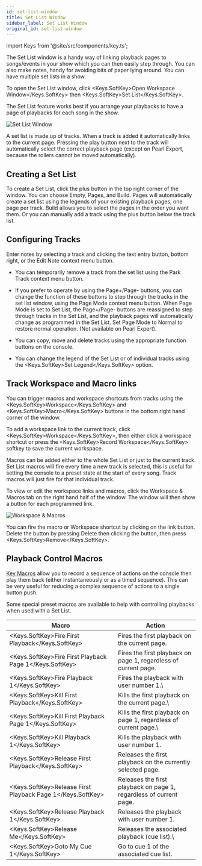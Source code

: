 ```yaml
---
id: set-list-window
title: Set List Window
sidebar_label: Set List Window
original_id: set-list-window
---
```


import Keys from '@site/src/components/key.ts';

The Set List window is a handy way of linking playback pages to
songs/events in your show which you can then easily step through. You
can also make notes, handy for avoiding bits of paper lying around. You
can have multiple set lists in a show.

[](https://youtu.be/VX5acUU-99M?t=20 "Set Lists")

To open the Set List window, click <Keys.SoftKey>Open Workspace Window</Keys.SoftKey> then <Keys.SoftKey>Set
List</Keys.SoftKey>.

The Set List feature works best if you arrange your playbacks to have a
page of playbacks for each song in the show.

![Set List Window](/docs/images/Set-List-Window.png)

A set list is made up of tracks. When a track is added it automatically
links to the current page. Pressing the play button next to the track
will automatically select the correct playback page (except on Pearl
Expert, because the rollers cannot be moved automatically).

Creating a Set List
-------------------

To create a Set List, click the plus button in the top right corner of
the window. You can choose Empty, Pages, and Build. Pages will
automatically create a set list using the legends of your existing
playback pages, one page per track. Build allows you to select the pages
in the order you want them. Or you can manually add a track using the
plus button below the track list.

Configuring Tracks
------------------

Enter notes by selecting a track and clicking the text entry button,
bottom right, or the Edit Note context menu button.

-   You can temporarily remove a track from the set list using the Park
    Track context menu button.

-   If you prefer to operate by using the Page+/Page- buttons, you can
    change the function of these buttons to step through the tracks in
    the set list window, using the Page Mode context menu button. When
    Page Mode is set to Set List, the Page+/Page- buttons are reassigned
    to step through tracks in the Set List, and the playback pages will
    automatically change as programmed in the Set List. Set Page Mode to
    Normal to restore normal operation. (Not available on Pearl Expert).

-   You can copy, move and delete tracks using the appropriate function
    buttons on the console.

-   You can change the legend of the Set List or of individual tracks
    using the <Keys.SoftKey>Set Legend</Keys.SoftKey> option.

Track Workspace and Macro links
-------------------------------

You can trigger macros and workspace shortcuts from tracks using the
<Keys.SoftKey>Workspace</Keys.SoftKey> and <Keys.SoftKey>Macro</Keys.SoftKey> buttons in the bottom right hand corner of
the window.

To add a workspace link to the current track, click <Keys.SoftKey>Workspace</Keys.SoftKey>, then
either click a workspace shortcut or press the <Keys.SoftKey>Record Workspace</Keys.SoftKey>
softkey to save the current workspace.

Macros can be added either to the whole Set List or just to the current
track. Set List macros will fire every time a new track is selected,
this is useful for setting the console to a preset state at the start of
every song. Track macros will just fire for that individual track.

To view or edit the workspace links and macros, click the Workspace &
Macros tab on the right hand half of the window. The window will then
show a button for each programmed link.

![Workspace & Macros](/docs/images/Workspace-Macros.png)

You can fire the macro or Workspace shortcut by clicking on the link
button. Delete the button by pressing Delete then clicking the button,
then press <Keys.SoftKey>Remove</Keys.SoftKey>.

Playback Control Macros
-----------------------

[Key Macros](../titan-basics/front-panel-buttons.md#key-macro-buttons)
allow you to record a sequence of actions on the console then
play them back (either instantaneously or as a timed sequence). This can
be very useful for reducing a complex sequence of actions to a single
button push.

Some special preset macros are available to help with controlling
playbacks when used with a Set List.

Macro | Action
------|-------
<Keys.SoftKey>Fire First Playback</Keys.SoftKey> | Fires the first playback on the current page.
<Keys.SoftKey>Fire First Playback Page 1</Keys.SoftKey> | Fires the first playback on page 1, regardless of current page.
<Keys.SoftKey>Fire Playback 1</Keys.SoftKey> | Fires the playback with user number 1.\
<Keys.SoftKey>Kill First Playback</Keys.SoftKey> | Kills the first playback on the current page.\
<Keys.SoftKey>Kill First Playback Page 1</Keys.SoftKey> | Kills the first playback on page 1, regardless of current page.\
<Keys.SoftKey>Kill Playback 1</Keys.SoftKey> | Kills the playback with user number 1.
<Keys.SoftKey>Release First Playback</Keys.SoftKey> | Releases the first playback on the currently selected page.
<Keys.SoftKey>Release First Playback Page 1</Keys.SoftKey> | Releases the first playback on page 1, regardless of current page.
<Keys.SoftKey>Release Playback 1</Keys.SoftKey> | Releases the playback with user number 1.
<Keys.SoftKey>Release Me</Keys.SoftKey> | Releases the associated playback (cue list).\
<Keys.SoftKey>Goto My Cue 1</Keys.SoftKey> | Go to cue 1 of the associated cue list.
